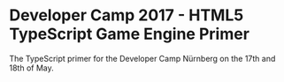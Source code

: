 # Developer Camp 2017 - HTML5 TypeScript Game Engine Primer

The TypeScript primer for the Developer Camp Nürnberg on the 17th and 18th of May.
